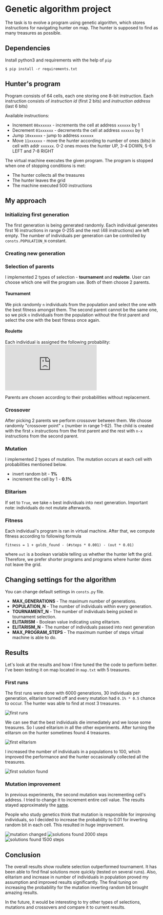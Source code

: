 # Genetic algorithm project

The task is to evolve a program using genetic algorithm,
which stores instructions for navigating
hunter on map. The hunter is supposed to find as many treasures as possible.

## Dependencies

Install python3 and requirements with the help of `pip`
```
$ pip install -r requirements.txt
```

## Hunter's program

Program consists of 64 cells, each one storing one 8-bit instruction.
Each instruction consists of *instruction id* (first 2 bits) and
*instruction address* (last 6 bits)

Available instructions:
* Increment `00xxxxxx` - increments the cell at address `xxxxxx` by 1
* Decrement `01xxxxxx` - decrements the cell at address `xxxxxx` by 1
* Jump `10xxxxxx` - jump to address `xxxxxx`
* Move `11xxxxxx` - move the hunter according to number of ones (bits) in
cell with addr `xxxxxx`. 0-2 ones moves the hunter UP, 3-4 DOWN, 5-6 LEFT and
7-8 RIGHT

The virtual machine executes the given program. The program is stopped
when one of stopping conditions is met:
* The hunter collects all the treasures
* The hunter leaves the grid
* The machine executed 500 instructions

## My approach

### Initializing first generation

The first generation is being generated randomly. Each individual generates
first 16 instructions in range 0-255 and the rest (48 instructions) are left
empty. The number of individuals per generation can be controlled by
`consts.POPULATION_N` constant.

### Creating new generation

### Selection of parents

I implemented 2 types of selection - **tournament** and **roulette**. User
can choose which one will the program use. Both of them choose 2 parents.

#### Tournament

We pick randomly `n` individuals from the population and select the one
with the best fitness amongst them. The second parent cannot be the same
one, so we pick `n` individuals from the population without the first parent and
select the one with the best fitness once again.

#### Roulette

Each individual is assigned the following probability:
![roulette prob](http://latex.codecogs.com/gif.latex?p_i%3D%5Cfrac%7Bf_i%7D%7B%5Csum_i%20f_i%7D)

Parents are chosen according to their probabilities without replacement.

### Crossover

After picking 2 parents we perform crossover between them. We choose randomly
"crossover point" `x` (number in range 1-62). The child is created with the
first `x` instructions from the first parent and the rest with `n-x` instructions
from the second parent.

### Mutation

I implemented 2 types of mutation.
The mutation occurs at each cell with probabilities mentioned below.
* invert random bit - **1%**
* increment the cell by 1 - **0.1%**

### Elitarism

If set to `True`, we take `n` best individuals into next generation. Important
note: individuals do not mutate afterwards.

### Fitness

Each individual's program is ran in virtual machine. After that, we
compute fitness according to following formula
```
fitness = 1 + golds_found - (#steps * 0.001) - (out * 0.01)
```
where `out` is a boolean variable telling us whether the hunter left the grid.
Therefore, we prefer shorter programs and programs where hunter does not leave
the grid.

## Changing settings for the algorithm

You can change default settings in `consts.py` file.
* **MAX_GENERATIONS** - The maximum number of generations.
* **POPULATION_N** - The number of individuals within every generation.
* **TOURNAMENT_N** - The number of individuals being picked in tournament selection.
* **ELITARISM** - Boolean value indicating using elitarism.
* **ELITARISM_N** - The number of individuals passed into next generation
* **MAX_PROGRAM_STEPS** - The maximum number of steps virtual machine is able to do.

## Results

Let's look at the results and how I fine tuned the the code to perform better.
I've been testing it on map located in `map.txt` with 5 treasures.

### First runs

The first runs were done with 6000 generations, 30 individuals per generation, elitarism
turned off and every mutation had `0.1% * 0.5` chance to occur.
The hunter was able to find at most 3 treasures.

![first runs](results/first_6000_30.png)

We can see that the best individuals die immediately and we loose some treasures.
So I used elitarism in all the other experiments. After turning the elitarsm
on the hunter sometimes found 4 treasures.

![first elitarism](results/6000_30_elitarism.png)

I increased the number of individuals in a populations to 100, which improved
the performance and the hunter occasionally collected all the treasures.

![first solution found](results/solution_6000_100.png)

### Mutation improvement

In previous experiments, the second mutation was incrementing cell's address.
I tried to change it to increment entire cell value. The results stayed
approximately the [same](results/6000_100_mutating_cell.png).

People who study genetics think that mutation is responsible for improving
individuals, so I decided to increase the probability to 0.01 for inverting
random bit in each cell. This resulted in huge improvement.

![mutation changed](results/6000_100_diff_mut_prob.png)
![solutions found 2000 steps](results/solution_2000_steps.png)
![solutions found 1500 steps](results/solution_1500_steps.png)

## Conclusion

The overall results show roullete selection outperformed tournament. It has
been able to find final solutions more quickly (tested on several runs).
Also, elitarism and increase in number of individuals in population
proved my assumption and improved results significantly.
The final tuning on increasing the probability for the mutation inverting
random bit brought amazing results.

In the future, it would be interesting to try other types of selections,
mutations and crossovers and compare it to current results.
